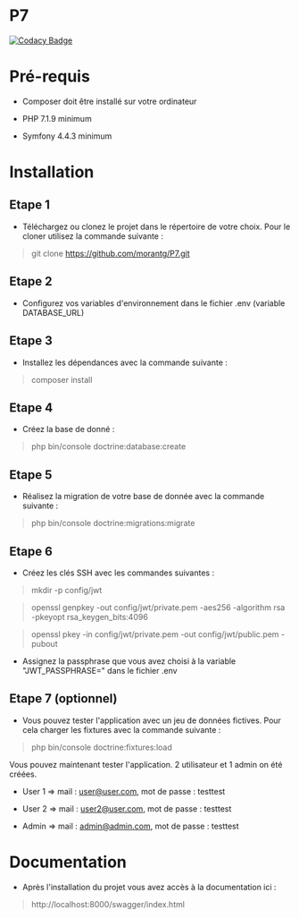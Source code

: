 # P7

[![Codacy Badge](https://api.codacy.com/project/badge/Grade/63f9eaa7a9274ae38171e5431cc57054)](https://www.codacy.com/manual/morantg/P7?utm_source=github.com&amp;utm_medium=referral&amp;utm_content=morantg/P7&amp;utm_campaign=Badge_Grade)

# Pré-requis

- Composer doit être installé sur votre ordinateur

- PHP 7.1.9 minimum

- Symfony 4.4.3 minimum



# Installation

## Etape 1

- Téléchargez ou clonez le projet dans le répertoire de votre choix. Pour le cloner utilisez la commande suivante :
> git clone https://github.com/morantg/P7.git

## Etape 2

- Configurez vos variables d'environnement dans le fichier .env (variable DATABASE_URL)

## Etape 3

- Installez les dépendances avec la commande suivante :
> composer install

## Etape 4

- Créez la base de donné :
> php bin/console doctrine:database:create

## Etape 5 

- Réalisez la migration de votre base de donnée avec la commande suivante :
> php bin/console doctrine:migrations:migrate

## Etape 6    

- Créez les clés SSH avec les commandes suivantes : 
> mkdir -p config/jwt

> openssl genpkey -out config/jwt/private.pem -aes256 -algorithm rsa -pkeyopt rsa_keygen_bits:4096

> openssl pkey -in config/jwt/private.pem -out config/jwt/public.pem -pubout

- Assignez la passphrase que vous avez choisi à la variable "JWT_PASSPHRASE=" dans le fichier .env

## Etape 7 (optionnel)    

- Vous pouvez tester l'application avec un jeu de données fictives.
Pour cela charger les fixtures avec la commande suivante : 
> php bin/console doctrine:fixtures:load

Vous pouvez maintenant tester l'application. 2 utilisateur et 1 admin on été créées.

- User 1 => mail : user@user.com, mot de passe : testtest

- User 2 => mail : user2@user.com, mot de passe : testtest

- Admin => mail : admin@admin.com, mot de passe : testtest


# Documentation

- Après l'installation du projet vous avez accès à la documentation ici :
> http://localhost:8000/swagger/index.html 
